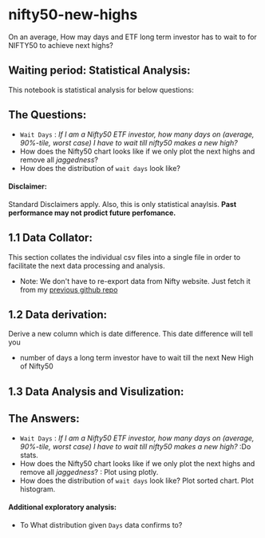 # nifty50-new-highs
On an average, How may days and ETF long term investor has to wait to for NIFTY50 to achieve next highs? 

## Waiting period: Statistical Analysis: 

This notebook is statistical analysis for below questions:

## The Questions:
* `Wait Days` : _If I am a Nifty50 ETF investor, how many days on (average, 90%-tile, worst case) I have to wait till nifty50 makes a new high?_ 
* How does the Nifty50 chart looks like if we only plot the next highs and remove all _jaggedness_? 
* How does the distribution of `wait days` look like?

#### Disclaimer: 
Standard Disclaimers apply. Also, this is only statistical anaylsis. **Past performance may not prodict future perfomance.**

## 1.1 Data Collator:

This section collates the individual csv files into a single file in order 
to facilitate the next data processing and analysis.

* Note: We don't have to re-export data from Nifty website. Just fetch it from my [previous github repo](https://github.com/RSwarnkar/nifty50-scrapping) 

## 1.2 Data derivation:

Derive a new column which is date difference. 
This date difference will tell you 
* number of days a long term investor have to wait till the next New High of Nifty50

## 1.3 Data Analysis and Visulization:

## The Answers:
* `Wait Days` : _If I am a Nifty50 ETF investor, how many days on (average, 90%-tile, worst case) I have to wait till nifty50 makes a new high?_ :Do stats.
* How does the Nifty50 chart looks like if we only plot the next highs and remove all _jaggedness_? : Plot using plotly.
* How does the distribution of `wait days` look like? Plot sorted chart. Plot histogram. 

#### Additional exploratory analysis:
* To What distribution given `Days` data confirms to? 
